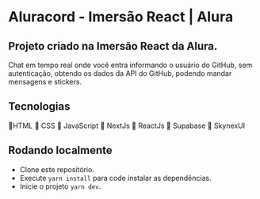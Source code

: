 # Aluracord - Imersão React | Alura

## Projeto criado na Imersão React da Alura.

Chat em tempo real onde você entra informando o usuário do GitHub, sem autenticação, obtendo os dados da API do GitHub, podendo mandar mensagens e stickers.

## Tecnologias
🔹HTML
🔹 CSS
🔹 JavaScript
🔹 NextJs
🔹 ReactJs
🔹 Supabase
🔹 SkynexUI

## Rodando localmente

- Clone este repositório.
- Execute `yarn install` para code instalar as dependências.
- Inicie o projeto `yarn dev`.